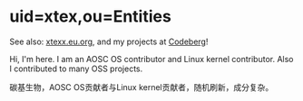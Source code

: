 # uid=xtex,ou=Entities

See also: [xtexx.eu.org](https://xtexx.eu.org/), and my projects at [Codeberg](https://codeberg.org/xtex)!

<!-- ![Metrics](https://gist.githubusercontent.com/xtexChooser/f5aaad2a87537508c3e27ea6d47c6443/raw/github-metrics.svg) -->

Hi, I'm here. I am an AOSC OS contributor and Linux kernel contributor. Also I contributed to many OSS projects.

碳基生物，AOSC OS贡献者与Linux kernel贡献者，随机刷新，成分复杂。
